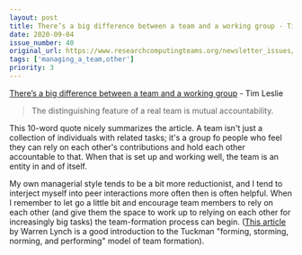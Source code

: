 ```yaml
---
layout: post
title: There’s a big difference between a team and a working group - Tim Leslie
date: 2020-09-04
issue_number: 40
original_url: https://www.researchcomputingteams.org/newsletter_issues/0040
tags: ['managing_a_team,other']
priority: 3
---
```


<!-- markdownlint-disable MD033 -->
<!-- markdownlint-disable MD041 -->
<!-- markdownlint-disable MD049 -->

[There’s a big difference between a team and a working group](https://medium.com/@tsleslie84/theres-a-big-difference-between-a-team-and-a-working-group-8d5f21204a6a) - Tim Leslie

> The distinguishing feature of a real team is mutual accountability.

This 10-word quote nicely summarizes the article. A team isn't just a collection of individuals with related tasks; it's a group fo people who feel they can rely on each other's contributions and hold each other accountable to that. When that is set up and working well, the team is an entity in and of itself.

My own managerial style tends to be a bit more reductionist, and I tend to interject myself into peer interactions more often then is often helpful. When I remember to let go a little bit and encourage team members to rely on each other (and give them the space to work up to relying on each other for increasingly big tasks) the team-formation process can begin. ([This article](https://medium.com/@warren2lynch/traditional-to-scrum-team-forming-storming-norming-and-performing-3fd5fd1f5ea9) by Warren Lynch is a good introduction to the Tuckman "forming, storming, norming, and performing" model of team formation).
